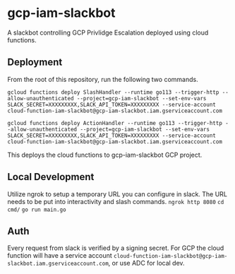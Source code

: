 # gcp-iam-slackbot
A slackbot controlling GCP Privlidge Escalation deployed using cloud functions.

## Deployment
From the root of this repository, run the following two commands.

`gcloud functions deploy SlashHandler --runtime go113 --trigger-http --allow-unauthenticated --project=gcp-iam-slackbot --set-env-vars SLACK_SECRET=XXXXXXXXX,SLACK_API_TOKEN=XXXXXXXXX --service-account cloud-function-iam-slackbot@gcp-iam-slackbot.iam.gserviceaccount.com`

`gcloud functions deploy ActionHandler --runtime go113 --trigger-http --allow-unauthenticated --project=gcp-iam-slackbot --set-env-vars SLACK_SECRET=XXXXXXXXX,SLACK_API_TOKEN=XXXXXXXXX --service-account cloud-function-iam-slackbot@gcp-iam-slackbot.iam.gserviceaccount.com`

This deploys the cloud functions to gcp-iam-slackbot GCP project.


## Local Development
Utilize ngrok to setup a temporary URL you can configure in slack. The URL needs to be put into interactivity and slash commands.
`ngrok http 8080`
`cd cmd/`
`go run main.go`

## Auth
Every request from slack is verified by a signing secret.
For GCP the cloud function will have a service account `cloud-function-iam-slackbot@gcp-iam-slackbot.iam.gserviceaccount.com`, or use ADC for local dev.
